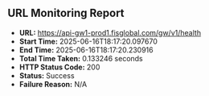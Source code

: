 ## URL Monitoring Report

- **URL:** https://api-gw1-prod1.fisglobal.com/gw/v1/health
- **Start Time:** 2025-06-16T18:17:20.097670
- **End Time:** 2025-06-16T18:17:20.230916
- **Total Time Taken:** 0.133246 seconds
- **HTTP Status Code:** 200
- **Status:** Success
- **Failure Reason:** N/A
